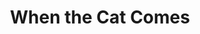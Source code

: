 ---
title: "When the Cat Comes"
year: 1963
rating: 3.5
stars: "★★★½"
rewatched: false
permalink: "when-the-cat-comes"
watched_on: 2023-12-04
---